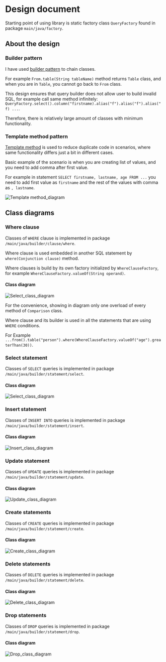 # Design document

Starting point of using library is static factory class `QueryFactory` found in package `main/java/factory`.

## About the design

### Builder pattern

I have used [builder pattern](https://en.wikipedia.org/wiki/Builder_pattern) to chain classes. 

For example `From.table(String tableName)` method returns `Table` class, and when you are in `Table`, you cannot go back to `From` class.

This design ensures that query builder does not allow user to build invalid SQL, for example call same method infinitely: `QueryFactory.select().column("firstname).alias("f").alias("f").alias("f) ...`.

Therefore, there is relatively large amount of classes with minimum functionality.

### Template method pattern

[Template method](https://en.wikipedia.org/wiki/Template_method_pattern) is used to reduce duplicate code in scenarios, where same functionality differs just a bit in different cases.

Basic example of the scenario is when you are creating list of values, and you need to add comma after first value.

For example in statement `SELECT firstname, lastname, age FROM ...` you need to add first value as `firstname` and the rest of the values with comma as `, lastname`.

![Template method_diagram](https://github.com/MiguelSombrero/sql-query-builder/blob/develop/docs/template-method-diagram.jpg)

## Class diagrams

### Where clause

Classes of `WHERE` clause is implemented in package `/main/java/builder/clause/where`.

Where clause is used embedded in another SQL statement by `where(Conjunction clause)` method.

Where clauses is build by its own factory initialized by `WhereClauseFactory`, for example `WhereClauseFactory.valueOf(String operand)`.

#### Class diagram

![Select_class_diagram](https://github.com/MiguelSombrero/sql-query-builder/blob/develop/docs/where-class-diagram.jpg)

For the convenience, showing in diagram only one overload of every method of `Comparison` class.

Where clause and its builder is used in all the statements that are using `WHERE` conditions.

For Example `...from().table("person").where(WhereClauseFactory.valueOf("age").greaterThan(30))`.

### Select statement

Classes of `SELECT` queries is implemented in package `/main/java/builder/statement/select`.

#### Class diagram

![Select_class_diagram](https://github.com/MiguelSombrero/sql-query-builder/blob/develop/docs/select-class-diagram.jpg)

### Insert statement

Classes of `INSERT INTO` queries is implemented in package `/main/java/builder/statement/insert`.

#### Class diagram

![Insert_class_diagram](https://github.com/MiguelSombrero/sql-query-builder/blob/develop/docs/insert-class-diagram.jpg)

### Update statement

Classes of `UPDATE` queries is implemented in package `/main/java/builder/statement/update`.

#### Class diagram

![Update_class_diagram](https://github.com/MiguelSombrero/sql-query-builder/blob/develop/docs/update-class-diagram.jpg)

### Create statements

Classes of `CREATE` queries is implemented in package `/main/java/builder/statement/create`.

#### Class diagram

![Create_class_diagram](https://github.com/MiguelSombrero/sql-query-builder/blob/develop/docs/create-class-diagram.jpg)

### Delete statements

Classes of `DELETE` queries is implemented in package `/main/java/builder/statement/delete`.

#### Class diagram

![Delete_class_diagram](https://github.com/MiguelSombrero/sql-query-builder/blob/develop/docs/delete-class-diagram.jpg)

### Drop statements

Classes of `DROP` queries is implemented in package `/main/java/builder/statement/drop`.

#### Class diagram

![Drop_class_diagram](https://github.com/MiguelSombrero/sql-query-builder/blob/develop/docs/drop-class-diagram.jpg)
